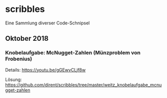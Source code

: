# scribbles
Eine Sammlung diverser Code-Schnipsel

## Oktober 2018

### Knobelaufgabe: McNugget-Zahlen (Münzproblem von Frobenius) 
Details:
https://youtu.be/gGEwvCLjf8w

Lösung:
https://github.com/dirent/scribbles/tree/master/weitz_knobelaufgabe_mcnugget-zahlen
